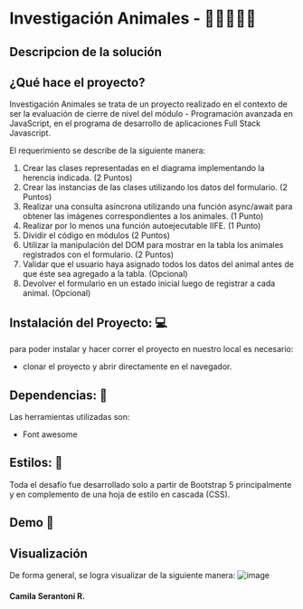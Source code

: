 
# Investigación Animales - 🦁🐻🐍🐺🦅

## Descripcion de la solución

## ¿Qué hace el proyecto? 
Investigación Animales se trata de un proyecto realizado en el contexto de ser la evaluación de cierre de nivel del módulo  - Programación avanzada en JavaScript, en el programa de desarrollo de aplicaciones Full Stack Javascript.

El requerimiento se describe de la siguiente manera: 
1. Crear las clases representadas en el diagrama implementando la herencia indicada.
(2 Puntos)
2. Crear las instancias de las clases utilizando los datos del formulario.
(2 Puntos)
3. Realizar una consulta asíncrona utilizando una función async/await para obtener las
imágenes correspondientes a los animales. (1 Punto)
4. Realizar por lo menos una función autoejecutable IIFE. (1 Punto)
5. Dividir el código en módulos (2 Puntos)
6. Utilizar la manipulación del DOM para mostrar en la tabla los animales registrados con
el formulario. (2 Puntos)
7. Validar que el usuario haya asignado todos los datos del animal antes de que éste sea
agregado a la tabla. (Opcional)
8. Devolver el formulario en un estado inicial luego de registrar a cada animal. (Opcional)

## Instalación del Proyecto: 💻

para poder instalar y hacer correr el proyecto en nuestro local es necesario: 
- clonar el proyecto y abrir directamente en el navegador.

## Dependencias: 🧰

Las herramientas utilizadas son: 

- Font awesome
  

## Estilos: 💅

Toda el desafío fue desarrollado solo a partir de Bootstrap 5 principalmente y en complemento de una  hoja de estilo en cascada (CSS).

 
## Demo 🚀


## Visualización 
De forma general, se logra visualizar de la siguiente manera:
![image](https://github.com/CamiSerantoni/investigacion_animales/assets/152921799/2d149e04-918d-40ea-b983-53b790f6c0d4)


#### Camila Serantoni R. 
